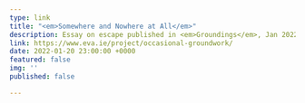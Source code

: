 ```yaml
---
type: link
title: "<em>Somewhere and Nowhere at All</em>"
description: Essay on escape published in <em>Groundings</em>, Jan 2022
link: https://www.eva.ie/project/occasional-groundwork/
date: 2022-01-20 23:00:00 +0000
featured: false
img: ''
published: false

---
```

